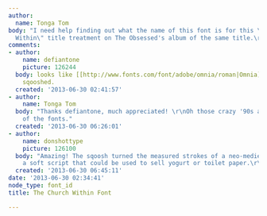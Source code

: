 ```yaml
---
author:
  name: Tonga Tom
body: "I need help finding out what the name of this font is for this \"The Church
  Within\" title treatment on The Obsessed's album of the same title.\r\nThank you!\r\nTT[img:sites/default/files/old-images/TheChurchWithin_4186.jpg]"
comments:
- author:
    name: defiantone
    picture: 126244
  body: looks like [[http://www.fonts.com/font/adobe/omnia/roman|Omnia]], rather unfortunately
    sqooshed.
  created: '2013-06-30 02:41:57'
- author:
    name: Tonga Tom
  body: "Thanks defiantone, much appreciated! \r\nOh those crazy '90s and the sqooshing
    of the fonts."
  created: '2013-06-30 06:26:01'
- author:
    name: donshottype
    picture: 126100
  body: "Amazing! The sqoosh turned the measured strokes of a neo-medieval nib into
    a soft script that could be used to sell yogurt or toilet paper.\r\nDon"
  created: '2013-06-30 06:45:11'
date: '2013-06-30 02:34:41'
node_type: font_id
title: The Church Within Font

---
```

